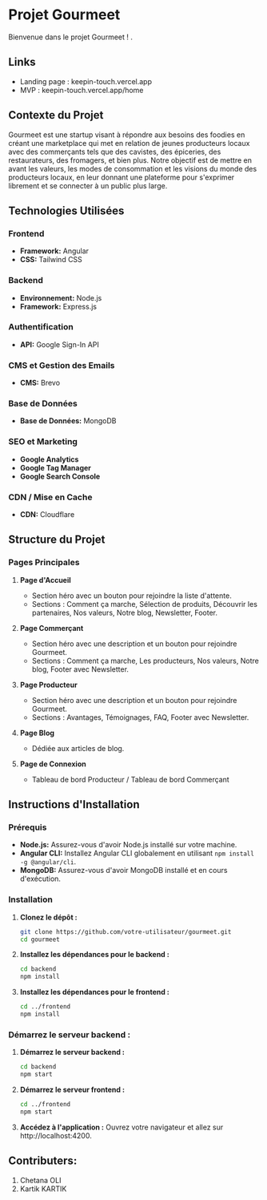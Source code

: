 # Projet Gourmeet

Bienvenue dans le projet Gourmeet ! .


## Links 
- Landing page : keepin-touch.vercel.app
- MVP : keepin-touch.vercel.app/home

## Contexte du Projet

Gourmeet est une startup visant à répondre aux besoins des foodies en créant une marketplace qui met en relation de jeunes producteurs locaux avec des commerçants tels que des cavistes, des épiceries, des restaurateurs, des fromagers, et bien plus. Notre objectif est de mettre en avant les valeurs, les modes de consommation et les visions du monde des producteurs locaux, en leur donnant une plateforme pour s'exprimer librement et se connecter à un public plus large.

## Technologies Utilisées

### Frontend
- **Framework:** Angular
- **CSS:** Tailwind CSS

### Backend
- **Environnement:** Node.js
- **Framework:** Express.js

### Authentification
- **API:** Google Sign-In API

### CMS et Gestion des Emails
- **CMS:** Brevo

### Base de Données
- **Base de Données:** MongoDB

### SEO et Marketing
- **Google Analytics**
- **Google Tag Manager**
- **Google Search Console**

### CDN / Mise en Cache
- **CDN:** Cloudflare

## Structure du Projet

### Pages Principales

1. **Page d'Accueil**
   - Section héro avec un bouton pour rejoindre la liste d'attente.
   - Sections : Comment ça marche, Sélection de produits, Découvrir les partenaires, Nos valeurs, Notre blog, Newsletter, Footer.

2. **Page Commerçant**
   - Section héro avec une description et un bouton pour rejoindre Gourmeet.
   - Sections : Comment ça marche, Les producteurs, Nos valeurs, Notre blog, Footer avec Newsletter.

3. **Page Producteur**
   - Section héro avec une description et un bouton pour rejoindre Gourmeet.
   - Sections : Avantages, Témoignages, FAQ, Footer avec Newsletter.

4. **Page Blog**
   - Dédiée aux articles de blog.

5. **Page de Connexion**
   - Tableau de bord Producteur / Tableau de bord Commerçant

## Instructions d'Installation

### Prérequis

- **Node.js:** Assurez-vous d'avoir Node.js installé sur votre machine.
- **Angular CLI:** Installez Angular CLI globalement en utilisant `npm install -g @angular/cli`.
- **MongoDB:** Assurez-vous d'avoir MongoDB installé et en cours d'exécution.

### Installation

1. **Clonez le dépôt :**
   ```sh
   git clone https://github.com/votre-utilisateur/gourmeet.git
   cd gourmeet
   ```
2. **Installez les dépendances pour le backend :**
   ```sh
   cd backend
   npm install
   ```
3. **Installez les dépendances pour le frontend :**
   ```sh
   cd ../frontend
   npm install
   ```
### Démarrez le serveur backend :

1. **Démarrez le serveur backend :**
   ```sh
   cd backend
   npm start
   ```
2. **Démarrez le serveur frontend :**
   ```sh
   cd ../frontend
   npm start
   ```
3. **Accédez à l'application :**
Ouvrez votre navigateur et allez sur http://localhost:4200.


## Contributers:
1. Chetana OLI
2. Kartik KARTIK

